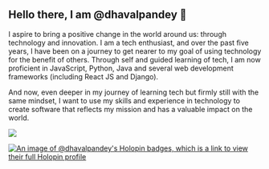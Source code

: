 ## Hello there, I am @dhavalpandey 👋

I aspire to bring a positive change in the world around us: through technology and innovation. I am a tech enthusiast, and over the past five years, I have been on a journey to get nearer to my goal of using technology for the benefit of others. Through self and guided learning of tech, I am now proficient in JavaScript, Python, Java and several web development frameworks (including React JS and Django).

And now, even deeper in my journey of learning tech but firmly still with the same mindset, I want to use my skills and experience in technology to create software that reflects my mission and has a valuable impact on the world.

![](https://komarev.com/ghpvc/?username=dhavalpandey&color=brightgreen&style=for-the-badge)

[![An image of @dhavalpandey's Holopin badges, which is a link to view their full Holopin profile](https://holopin.me/dhavalpandey)](https://holopin.io/@dhavalpandey)
